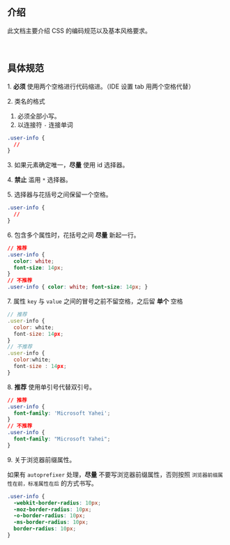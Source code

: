 ## 介绍
此文档主要介绍 CSS 的编码规范以及基本风格要求。

<br/>

## 具体规范
1.&nbsp;**必须** 使用两个空格进行代码缩进。（IDE 设置 tab 用两个空格代替）

2.&nbsp;类名的格式

1. 必须全部小写。
2. 以连接符 `-` 连接单词
```css
.user-info {
  //
}
```

3.&nbsp;如果元素确定唯一，**尽量** 使用 id 选择器。

4.&nbsp;**禁止** 滥用 `*` 选择器。

5.&nbsp;选择器与花括号之间保留一个空格。
```css
.user-info {
  //
}
```

6.&nbsp;包含多个属性时，花括号之间 **尽量** 新起一行。
```css
// 推荐
.user-info {
  color: white;
  font-size: 14px;
}
// 不推荐
.user-info { color: white; font-size: 14px; }
```

7.&nbsp;属性 `key` 与 `value` 之间的冒号之前不留空格，之后留 **单个** 空格

```js
// 推荐
.user-info {
  color: white;
  font-size: 14px;
}
// 不推荐
.user-info {
  color:white;
  font-size : 14px;
}
```

8.&nbsp;**推荐** 使用单引号代替双引号。
```css
// 推荐
.user-info {
  font-family: 'Microsoft Yahei';
}
// 不推荐
.user-info {
  font-family: "Microsoft Yahei";
}
```

9.&nbsp;关于浏览器前缀属性。

如果有 `autoprefixer` 处理，**尽量** 不要写浏览器前缀属性，否则按照 `浏览器前缀属性在前，标准属性在后` 的方式书写。
```css
.user-info {
  -webkit-border-radius: 10px;
  -moz-border-radius: 10px;
  -o-border-radius: 10px;
  -ms-border-radius: 10px;
  border-radius: 10px;
}
```
